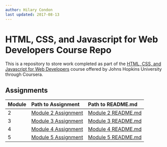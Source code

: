 ```yaml
---
author: Hilary Condon
last updated: 2017-08-13
---
```


# [](#html,-css,-and-javascript-for-web-developers-course-repo)HTML, CSS, and Javascript for Web Developers Course Repo

This is a repository to store work completed as part of the [HTML, CSS, and Javascript for Web Developers](https://www.coursera.org/learn/html-css-javascript-for-web-developers) course offered by Johns Hopkins University through Coursera. 

## [](#assignments)Assignments

| Module       | Path to Assignment | Path to README.md |
|:-------------|:-------------------|:------------------|
| 2            | [Module 2 Assignment](https://hilarycondon.github.io/jhu-coursera-dev/mod2_solution/) | [Module 2 README.md](https://github.com/hilarycondon/jhu-coursera-dev/blob/master/mod2_solution/README.md)  |
| 3            | [Module 3 Assignment](https://hilarycondon.github.io/jhu-coursera-dev/mod3_solution/) | [Module 3 README.md](https://github.com/hilarycondon/jhu-coursera-dev/blob/master/mod3_solution/README.md)  |
| 4            | [Module 4 Assignment](https://hilarycondon.github.io/jhu-coursera-dev/mod4_solution/) | [Module 4 README.md](https://github.com/hilarycondon/jhu-coursera-dev/blob/master/mod4_solution/Assignment-4.md)  |
| 5            | [Module 5 Assignment](https://hilarycondon.github.io/jhu-coursera-dev/mod5_solution/index.html) | [Module 5 README.md](https://github.com/hilarycondon/jhu-coursera-dev/blob/master/mod5_solution/README.md)  |
